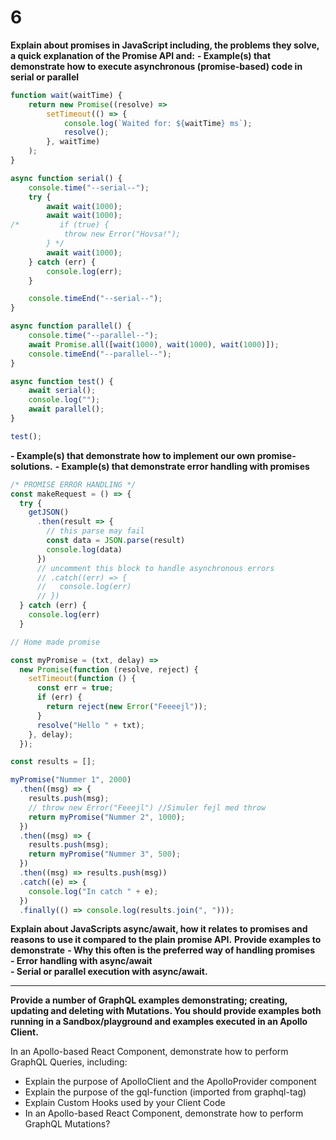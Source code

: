 # 6

**Explain about promises in JavaScript including, the problems they solve, a quick explanation of the Promise API and:**
**- Example(s) that demonstrate how to execute asynchronous (promise-based) code in serial or parallel**  

```javascript
function wait(waitTime) {
    return new Promise((resolve) =>
        setTimeout(() => {
            console.log(`Waited for: ${waitTime} ms`);
            resolve();
        }, waitTime)
    );
}

async function serial() {
    console.time("--serial--");
    try {
        await wait(1000);
        await wait(1000);
/*         if (true) {
            throw new Error("Hovsa!");
        } */
        await wait(1000);
    } catch (err) {
        console.log(err);
    }

    console.timeEnd("--serial--");
}

async function parallel() {
    console.time("--parallel--");
    await Promise.all([wait(1000), wait(1000), wait(1000)]);
    console.timeEnd("--parallel--");
}

async function test() {
    await serial();
    console.log("");
    await parallel();
}

test();
```

**- Example(s) that demonstrate how to implement our own promise-solutions.**
**- Example(s) that demonstrate error handling with promises**

```javascript
/* PROMISE ERROR HANDLING */
const makeRequest = () => {
  try {
    getJSON()
      .then(result => {
        // this parse may fail
        const data = JSON.parse(result)
        console.log(data)
      })
      // uncomment this block to handle asynchronous errors
      // .catch((err) => {
      //   console.log(err)
      // })
  } catch (err) {
    console.log(err)
  }
```

```javascript
// Home made promise

const myPromise = (txt, delay) =>
  new Promise(function (resolve, reject) {
    setTimeout(function () {
      const err = true;
      if (err) {
        return reject(new Error("Feeeejl"));
      }
      resolve("Hello " + txt);
    }, delay);
  });

const results = [];

myPromise("Nummer 1", 2000)
  .then((msg) => {
    results.push(msg);
    // throw new Error("Feeejl") //Simuler fejl med throw
    return myPromise("Nummer 2", 1000);
  })
  .then((msg) => {
    results.push(msg);
    return myPromise("Nummer 3", 500);
  })
  .then((msg) => results.push(msg))
  .catch((e) => {
    console.log("In catch " + e);
  })
  .finally(() => console.log(results.join(", ")));
```


**Explain about JavaScripts async/await, how it relates to promises and reasons to use it compared to the plain promise API.**
**Provide examples to demonstrate**
**- Why this often is the preferred way of handling promises**  
**- Error handling with async/await**  
**- Serial or parallel execution with async/await.**  

---


**Provide a number of GraphQL examples demonstrating; creating, updating and deleting with Mutations. You should provide examples both running in a Sandbox/playground and examples executed in an Apollo Client.**

In an Apollo-based React Component, demonstrate how to perform GraphQL Queries,  including:
- Explain the purpose of ApolloClient and the ApolloProvider component
- Explain the purpose of the gql-function (imported from graphql-tag)
- Explain Custom Hooks used by your Client Code
- In an Apollo-based React Component, demonstrate how to perform GraphQL Mutations?
